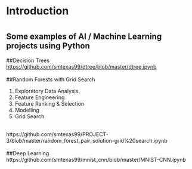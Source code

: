 # Introduction

#
## Some examples of AI / Machine Learning projects using Python

##Decision Trees
<br>
https://github.com/smtexas99/dtree/blob/master/dtree.ipynb
<br><br>
##Random Forests with Grid Search
<br>
1. Exploratory Data Analysis
2. Feature Engineering
3. Feature Ranking & Selection
4. Modelling
5. Grid Search

<br>
https://github.com/smtexas99/PROJECT-3/blob/master/random_forest_pair_solution-grid%20search.ipynb
<br><br>
##Deep Learning
<br>
https://github.com/smtexas99/mnist_cnn/blob/master/MNIST-CNN.ipynb

